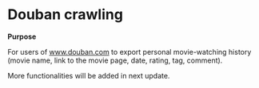# Douban crawling

**Purpose**

For users of www.douban.com to export personal movie-watching history (movie name, link to the movie page, date, rating, tag, comment).

More functionalities will be added in next update.

